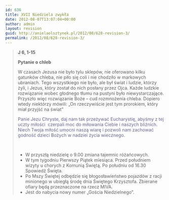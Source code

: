 ```yaml
---
id: 636
title: XVII Niedziela zwykła
date: 2012-08-07T13:07:04+00:00
author: admin
layout: revision
guid: http://anielaolsztynek.pl/2012/08/628-revision-3/
permalink: /2012/08/628-revision-3/
---
```

> **J 6, 1-15**
> 
> **Pytanie o chleb**
> 
> W czasach Jezusa nie było tylu sklepów, nie oferowano kilku gatunków chleba, nie piło się coli i nie chodziło w markowych ubraniach. Tego wszystkiego nie było, ale był świat i ludzie, którzy żyli, i Jezus, który został do nich posłany przez Ojca. Każde ludzkie rozwiązanie wobec głodnego tłumu na pustyni było niewystarczające. Przyszło więc rozwiązanie Boże &#8211; cud rozmnożenia chleba. Dopiero wtedy niektórzy mówili: &#8222;On rzeczywiście jest tym prorokiem, który miał przyjść na świat&#8221;
> 
> <span style="color: #666699;">Panie Jezu Chryste, daj nam tak przeżywać Eucharystię, abyśmy z tej uczty miłości  czerpali moc do miłowania Ciebie i naszych bliźnich. Niech Twoja miłość umocni naszą wiarę i pozwoli nam zachować godność dzieci Bożych w nadziei życia wiecznego.</span>
> 
> <span style="color: #666699;"><br /> </span>
> 
>   * <span style="font-style: normal;">W przyszłą niedzielę o 9.00 zmiana tajemnic różańcowych.</span>
>   * <span style="font-style: normal;">W tym tygodniu Pierwszy Piątek miesiąca. Przed południem wizyty u chorych z Komunią Świętą. Po południu od 16.30 Spowiedź Święta.</span>
>   * <span style="font-style: normal;">Po Mszy Świętej odbędzie się błogosławieństwo pojazdów z racji minionego w ubiegłą środę dnia Świętego Krzysztofa. Zbierane ofiary będą przeznaczone na rzecz MIVA.</span>
>   * <span style="font-style: normal;">Jest do nabycia nowy numer &#8222;Gościa Niedzielnego&#8221;.</span>

<span style="color: #666699;"><br /> </span>